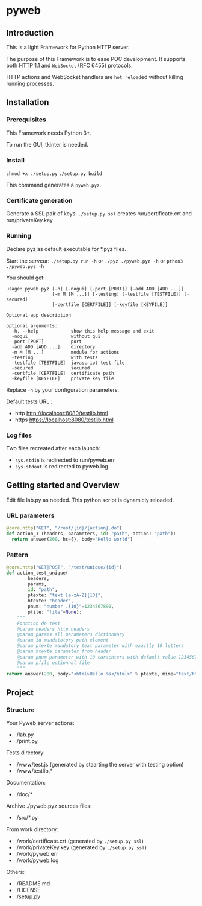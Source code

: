 # pyweb

## Introduction

This is a light Framework for Python HTTP server.

The purpose of this Framework is to ease POC development.
It supports both HTTP 1.1 and `WebSocket` (RFC 6455) protocols.

HTTP actions and WebSocket handlers are `hot reload`ed without killing running processes.


## Installation
### Prerequisites
This Framework needs Python 3+.

To run the GUI, tkinter is needed.

### Install
`chmod +x ./setup.py`
`./setup.py build`

This command generates a `pyweb.pyz`.

### Certificate generation
Generate a SSL pair of keys:
`./setup.py ssl`
creates run/certificate.crt and run/privateKey.key

### Running
Declare pyz as default executable for *.pyz files.

Start the serveur:
`./setup.py run -h`
or
`./pyz ./pyweb.pyz -h`
or
`pthon3 ./pyweb.pyz -h`

You should get:
```
usage: pyweb.pyz [-h] [-nogui] [-port [PORT]] [-add ADD [ADD ...]]
                 [-m M [M ...]] [-testing] [-testfile [TESTFILE]] [-secured]
                 [-certfile [CERTFILE]] [-keyfile [KEYFILE]]

Optional app description

optional arguments:
  -h, --help            show this help message and exit
  -nogui                without gui
  -port [PORT]          port
  -add ADD [ADD ...]    directory
  -m M [M ...]          module for actions
  -testing              with tests
  -testfile [TESTFILE]  javascript test file
  -secured              secured
  -certfile [CERTFILE]  certificate path
  -keyfile [KEYFILE]    private key file
```
Replace `-h`  by your configuration parameters.

Default tests URL :
 - http [http://localhost:8080/testlib.html](http://localhost:8080/testlib.html)
 - https [https://localhost:8080/testlib.html](https://localhost:8080/testlib.html)

### Log files

Two files recreated after each launch:
- `sys.stdin` is redirected to run/pyweb.err
- `sys.stdout` is redirected to pyweb.log


## Getting started and Overview

Edit file lab.py as needed.
This python script is dynamicly reloaded.

### URL parameters

```python
@core.http("GET", "/root/{id}/{action}.do")
def action_1 (headers, parameters, id: "path", action: "path"):
  return answer(200, hs={}, body="Hello world")
```

### Pattern

```python
@core.http("GET|POST", "/test/unique/{id}")
def action_test_unique(
        headers,
        params,
        id: "path",
        ptexte: "text [a-zA-Z]{10}",
        htexte: "header",
        pnum: "number .{10}"=1234567890,
        pfile: "file"=None):
    """
    Fonction de test
    @param headers http headers
    @param params all parameters dictionnary
    @param id mandatotory path element
    @param ptexte mandatory text parameter with exactly 10 letters
    @param htexte parameter from header
    @param pnum parameter with 10 carachters with default value 1234567890
    @param pfile optionnal file
    """
return answer(200, body="<html>Hello %s</html>" % ptexte, mime="text/html")
```

## Project

### Structure

Your Pyweb server actions:

 - ./lab.py
 - ./print.py

Tests directory:

 - ./www/test.js (generated by staarting the server with testing option)
 - ./www/testlib.*

Documentation:

 - ./doc/*

Archive ./pyweb.pyz sources files:

 - ./src/*.py

From work directory:

 - ./work/certificate.crt (generated by `./setup.py ssl`)
 - ./work/privateKey.key (generated by `./setup.py ssl`)
 - ./work/pyweb.err
 - ./work/pyweb.log

Others:

 - ./README.md
 - ./LICENSE
 - ./setup.py


